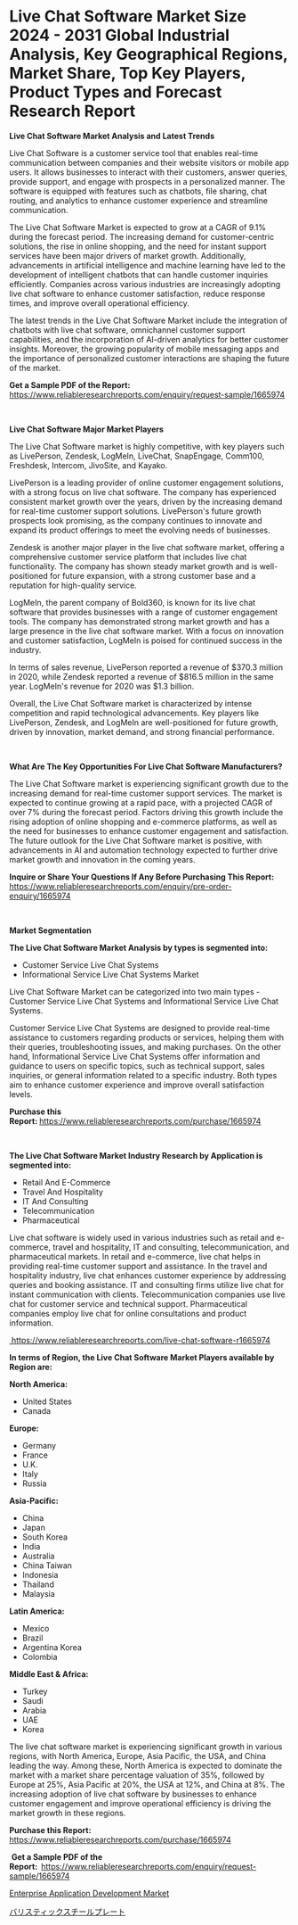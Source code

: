 <p><h1>Live Chat Software Market Size 2024 - 2031 Global Industrial Analysis, Key Geographical Regions, Market Share, Top Key Players, Product Types and Forecast Research Report</h1></p><p><strong>Live Chat Software Market Analysis and Latest Trends</strong></p>
<p><p>Live Chat Software is a customer service tool that enables real-time communication between companies and their website visitors or mobile app users. It allows businesses to interact with their customers, answer queries, provide support, and engage with prospects in a personalized manner. The software is equipped with features such as chatbots, file sharing, chat routing, and analytics to enhance customer experience and streamline communication.</p><p>The Live Chat Software Market is expected to grow at a CAGR of 9.1% during the forecast period. The increasing demand for customer-centric solutions, the rise in online shopping, and the need for instant support services have been major drivers of market growth. Additionally, advancements in artificial intelligence and machine learning have led to the development of intelligent chatbots that can handle customer inquiries efficiently. Companies across various industries are increasingly adopting live chat software to enhance customer satisfaction, reduce response times, and improve overall operational efficiency.</p><p>The latest trends in the Live Chat Software Market include the integration of chatbots with live chat software, omnichannel customer support capabilities, and the incorporation of AI-driven analytics for better customer insights. Moreover, the growing popularity of mobile messaging apps and the importance of personalized customer interactions are shaping the future of the market.</p></p>
<p><strong>Get a Sample PDF of the Report:&nbsp;</strong> <a href="https://www.reliableresearchreports.com/enquiry/request-sample/1665974">https://www.reliableresearchreports.com/enquiry/request-sample/1665974</a></p>
<p>&nbsp;</p>
<p><strong>Live Chat Software Major Market Players</strong></p>
<p><p>The Live Chat Software market is highly competitive, with key players such as LivePerson, Zendesk, LogMeIn, LiveChat, SnapEngage, Comm100, Freshdesk, Intercom, JivoSite, and Kayako.</p><p>LivePerson is a leading provider of online customer engagement solutions, with a strong focus on live chat software. The company has experienced consistent market growth over the years, driven by the increasing demand for real-time customer support solutions. LivePerson's future growth prospects look promising, as the company continues to innovate and expand its product offerings to meet the evolving needs of businesses.</p><p>Zendesk is another major player in the live chat software market, offering a comprehensive customer service platform that includes live chat functionality. The company has shown steady market growth and is well-positioned for future expansion, with a strong customer base and a reputation for high-quality service.</p><p>LogMeIn, the parent company of Bold360, is known for its live chat software that provides businesses with a range of customer engagement tools. The company has demonstrated strong market growth and has a large presence in the live chat software market. With a focus on innovation and customer satisfaction, LogMeIn is poised for continued success in the industry.</p><p>In terms of sales revenue, LivePerson reported a revenue of $370.3 million in 2020, while Zendesk reported a revenue of $816.5 million in the same year. LogMeIn's revenue for 2020 was $1.3 billion.</p><p>Overall, the Live Chat Software market is characterized by intense competition and rapid technological advancements. Key players like LivePerson, Zendesk, and LogMeIn are well-positioned for future growth, driven by innovation, market demand, and strong financial performance.</p></p>
<p>&nbsp;</p>
<p><strong>What Are The Key Opportunities For Live Chat Software Manufacturers?</strong></p>
<p><p>The Live Chat Software market is experiencing significant growth due to the increasing demand for real-time customer support services. The market is expected to continue growing at a rapid pace, with a projected CAGR of over 7% during the forecast period. Factors driving this growth include the rising adoption of online shopping and e-commerce platforms, as well as the need for businesses to enhance customer engagement and satisfaction. The future outlook for the Live Chat Software market is positive, with advancements in AI and automation technology expected to further drive market growth and innovation in the coming years.</p></p>
<p><strong>Inquire or Share Your Questions If Any Before Purchasing This Report:</strong> <a href="https://www.reliableresearchreports.com/enquiry/pre-order-enquiry/1665974">https://www.reliableresearchreports.com/enquiry/pre-order-enquiry/1665974</a></p>
<p>&nbsp;</p>
<p><strong>Market Segmentation</strong></p>
<p><strong>The Live Chat Software Market Analysis by types is segmented into:</strong></p>
<p><ul><li>Customer Service Live Chat Systems</li><li>Informational Service Live Chat Systems Market</li></ul></p>
<p><p>Live Chat Software Market can be categorized into two main types - Customer Service Live Chat Systems and Informational Service Live Chat Systems. </p><p>Customer Service Live Chat Systems are designed to provide real-time assistance to customers regarding products or services, helping them with their queries, troubleshooting issues, and making purchases. On the other hand, Informational Service Live Chat Systems offer information and guidance to users on specific topics, such as technical support, sales inquiries, or general information related to a specific industry. Both types aim to enhance customer experience and improve overall satisfaction levels.</p></p>
<p><strong>Purchase this Report:&nbsp;</strong><a href="https://www.reliableresearchreports.com/purchase/1665974">https://www.reliableresearchreports.com/purchase/1665974</a></p>
<p>&nbsp;</p>
<p><strong>The Live Chat Software Market Industry Research by Application is segmented into:</strong></p>
<p><ul><li>Retail And E-Commerce</li><li>Travel And Hospitality</li><li>IT And Consulting</li><li>Telecommunication</li><li>Pharmaceutical</li></ul></p>
<p><p>Live chat software is widely used in various industries such as retail and e-commerce, travel and hospitality, IT and consulting, telecommunication, and pharmaceutical markets. In retail and e-commerce, live chat helps in providing real-time customer support and assistance. In the travel and hospitality industry, live chat enhances customer experience by addressing queries and booking assistance. IT and consulting firms utilize live chat for instant communication with clients. Telecommunication companies use live chat for customer service and technical support. Pharmaceutical companies employ live chat for online consultations and product information.</p></p>
<p><a href="https://www.reliableresearchreports.com/live-chat-software-r1665974">&nbsp;https://www.reliableresearchreports.com/live-chat-software-r1665974</a></p>
<p><strong>In terms of Region, the Live Chat Software Market Players available by Region are:</strong></p>
<p>
    <p> <strong> North America: </strong>
        <ul>
            <li>United States</li>
            <li>Canada</li>
        </ul>
        </p> 
    <p> <strong> Europe: </strong>
        <ul>
            <li>Germany</li>
            <li>France</li>
            <li>U.K.</li>
            <li>Italy</li>
            <li>Russia</li>
        </ul>
        </p> 
    <p> <strong> Asia-Pacific: </strong>
        <ul>
            <li>China</li>
            <li>Japan</li>
            <li>South Korea</li>
            <li>India</li>
            <li>Australia</li>
            <li>China Taiwan</li>
            <li>Indonesia</li>
            <li>Thailand</li>
            <li>Malaysia</li>
        </ul>
        </p> 
    <p> <strong> Latin America: </strong>
        <ul>
            <li>Mexico</li>
            <li>Brazil</li>
            <li>Argentina Korea</li>
            <li>Colombia</li>
        </ul>
        </p> 
    <p> <strong> Middle East & Africa: </strong>
        <ul>
            <li>Turkey</li>
            <li>Saudi</li>
            <li>Arabia</li>
            <li>UAE</li>
            <li>Korea</li>
        </ul>
    </p>
    </p>
<p><p>The live chat software market is experiencing significant growth in various regions, with North America, Europe, Asia Pacific, the USA, and China leading the way. Among these, North America is expected to dominate the market with a market share percentage valuation of 35%, followed by Europe at 25%, Asia Pacific at 20%, the USA at 12%, and China at 8%. The increasing adoption of live chat software by businesses to enhance customer engagement and improve operational efficiency is driving the market growth in these regions.</p></p>
<p><strong>Purchase this Report: </strong><a href="https://www.reliableresearchreports.com/purchase/1665974">https://www.reliableresearchreports.com/purchase/1665974</a></p>
<p>&nbsp;<strong>Get a Sample PDF of the Report:&nbsp;&nbsp;</strong><a href="https://www.reliableresearchreports.com/enquiry/request-sample/1665974">https://www.reliableresearchreports.com/enquiry/request-sample/1665974</a></p>
<p><strong></strong></p>
<p><p><a href="https://github.com/lbird53714/Market-Research-Report-List-4/blob/main/enterprise-application-development-market.md">Enterprise Application Development Market</a></p><p><a href="https://github.com/sghwr779811674/Market-Research-Report-List-2/blob/main/17840896698.md">バリスティックスチールプレート</a></p></p>